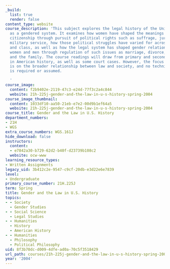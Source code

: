```yaml
---
_build:
  list: true
  render: false
content_type: website
course_description: 'This subject explores the legal history of the United States
  as a gendered system. It examines how women have shaped the meanings of American
  citizenship through pursuit of political rights such as suffrage, jury duty, and
  military service, how those political struggles have varied for across race, religion,
  and class, as well as how the legal system has shaped gender relations for both
  women and men through regulation of such issues as marriage, divorce, work, reproduction,
  and the family. The course readings will draw from primary and secondary materials
  in American history, as well as some court cases. However, the focus of the class
  is on the broader relationship between law and society, and no technical legal knowledge
  is required or assumed.

  '
course_image:
  content: f2b9402e-2119-47c3-e24d-77f3c2a4c844
  website: 21h-225j-gender-and-the-law-in-u-s-history-spring-2004
course_image_thumbnail:
  content: 1033df10-aa50-21eb-e7e2-00d9b1ef64a5
  website: 21h-225j-gender-and-the-law-in-u-s-history-spring-2004
course_title: Gender and the Law in U.S. History
department_numbers:
- 21H
- WGS
extra_course_numbers: WGS.161J
hide_download: false
instructors:
  content:
  - e7842a30-b729-62d2-b40f-d23739b108c2
  website: ocw-www
learning_resource_types:
- Written Assignments
legacy_uid: 3b412c2e-9547-c9cf-20db-e3d22e6e7839
level:
- Undergraduate
primary_course_number: 21H.225J
term: Spring
title: Gender and the Law in U.S. History
topics:
- - Society
  - Gender Studies
- - Social Science
  - Legal Studies
- - Humanities
  - History
  - American History
- - Humanities
  - Philosophy
  - Political Philosophy
uid: 8f3b70dc-d009-4dfe-ad0a-70c5f3518429
url_path: courses/21h-225j-gender-and-the-law-in-u-s-history-spring-2004
year: '2004'
---
```

